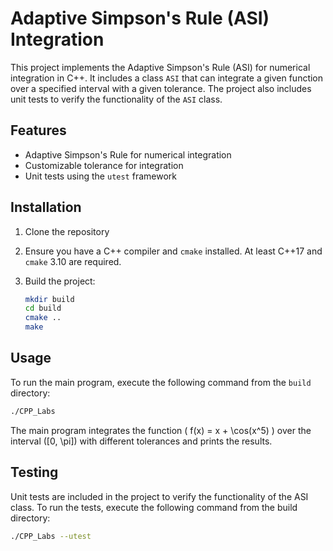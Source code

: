 # Adaptive Simpson's Rule (ASI) Integration

This project implements the Adaptive Simpson's Rule (ASI) for numerical integration in C++. It includes a class `ASI` that can integrate a given function over a specified interval with a given tolerance. The project also includes unit tests to verify the functionality of the `ASI` class.

## Features

- Adaptive Simpson's Rule for numerical integration
- Customizable tolerance for integration
- Unit tests using the `utest` framework

## Installation

1. Clone the repository

2. Ensure you have a C++ compiler and `cmake` installed. At least C++17 and `cmake` 3.10 are required.

3. Build the project:
    ```sh
    mkdir build
    cd build
    cmake ..
    make
    ```

## Usage

To run the main program, execute the following command from the `build` directory:
```sh
./CPP_Labs
```

The main program integrates the function ( f(x) = x + \cos(x^5) ) over the interval ([0, \pi]) with different tolerances and prints the results.  

## Testing

Unit tests are included in the project to verify the functionality of the ASI class. To run the tests, execute the following command from the build directory:

```sh
./CPP_Labs --utest
```
